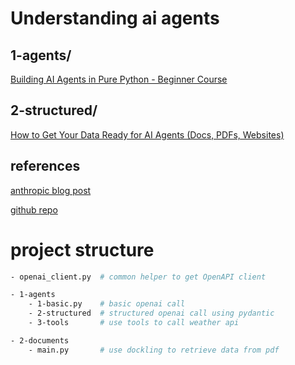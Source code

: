 # Understanding ai agents

## 1-agents/

[Building AI Agents in Pure Python - Beginner Course](https://www.youtube.com/watch?v=bZzyPscbtI8)


## 2-structured/

[How to Get Your Data Ready for AI Agents (Docs, PDFs, Websites)](https://www.youtube.com/watch?v=9lBTS5dM27c)


## references

[anthropic blog post](https://www.anthropic.com/engineering/building-effective-agents)

[github repo](https://github.com/daveebbelaar/ai-cookbook.git)


# project structure

```bash
- openai_client.py  # common helper to get OpenAPI client

- 1-agents
    - 1-basic.py    # basic openai call
    - 2-structured  # structured openai call using pydantic
    - 3-tools       # use tools to call weather api

- 2-documents
    - main.py       # use dockling to retrieve data from pdf
`````
